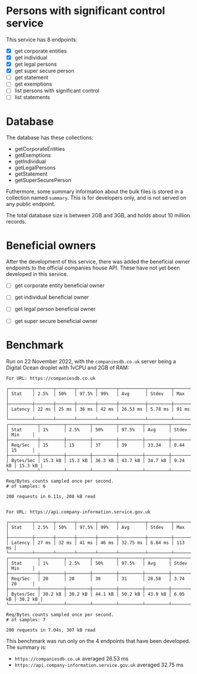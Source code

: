 # Persons with significant control service
This service has 8 endpoints:
- [x] get corporate entities
- [x] get individual
- [x] get legal persons
- [x] get super secure person
- [ ] get statement
- [ ] get exemptions
- [ ] list persons with significant control
- [ ] list statements

# Database
The database has these collections:
 - getCorporateEntities
 - getExemptions
 - getIndividual
 - getLegalPersons
 - getStatement
 - getSuperSecurePerson

Futhermore, some summary information about the bulk files is stored in a collection named `summary`. 
This is for developers only, and is not served on any public endpoint.

The total database size is between 2GB and 3GB, and holds about 10 million records.

# Beneficial owners
After the development of this service, there was added the beneficial owner endpoints to the official companies house API.
These have not yet been developed in this service.
- [ ] get corporate entity beneficial owner
- [ ] get individual beneficial owner
- [ ] get legal person beneficial owner
- [ ] get super secure beneficial owner


# Benchmark
Run on 22 November 2022, with the `companiesdb.co.uk` server being a Digital Ocean droplet with 1vCPU and 2GB of RAM:
```
For URL: https://companiesdb.co.uk

┌─────────┬───────┬───────┬───────┬───────┬──────────┬─────────┬───────┐
│ Stat    │ 2.5%  │ 50%   │ 97.5% │ 99%   │ Avg      │ Stdev   │ Max   │
├─────────┼───────┼───────┼───────┼───────┼──────────┼─────────┼───────┤
│ Latency │ 22 ms │ 25 ms │ 36 ms │ 42 ms │ 26.53 ms │ 5.78 ms │ 91 ms │
└─────────┴───────┴───────┴───────┴───────┴──────────┴─────────┴───────┘
┌───────────┬─────────┬─────────┬─────────┬─────────┬─────────┬─────────┬─────────┐
│ Stat      │ 1%      │ 2.5%    │ 50%     │ 97.5%   │ Avg     │ Stdev   │ Min     │
├───────────┼─────────┼─────────┼─────────┼─────────┼─────────┼─────────┼─────────┤
│ Req/Sec   │ 15      │ 15      │ 37      │ 39      │ 33.34   │ 8.44    │ 15      │
├───────────┼─────────┼─────────┼─────────┼─────────┼─────────┼─────────┼─────────┤
│ Bytes/Sec │ 15.3 kB │ 15.3 kB │ 36.3 kB │ 43.7 kB │ 34.7 kB │ 9.24 kB │ 15.3 kB │
└───────────┴─────────┴─────────┴─────────┴─────────┴─────────┴─────────┴─────────┘

Req/Bytes counts sampled once per second.
# of samples: 6

200 requests in 6.11s, 208 kB read


For URL: https://api.company-information.service.gov.uk

┌─────────┬───────┬───────┬───────┬───────┬──────────┬─────────┬────────┐
│ Stat    │ 2.5%  │ 50%   │ 97.5% │ 99%   │ Avg      │ Stdev   │ Max    │
├─────────┼───────┼───────┼───────┼───────┼──────────┼─────────┼────────┤
│ Latency │ 27 ms │ 32 ms │ 41 ms │ 46 ms │ 32.75 ms │ 6.84 ms │ 113 ms │
└─────────┴───────┴───────┴───────┴───────┴──────────┴─────────┴────────┘
┌───────────┬─────────┬─────────┬─────────┬─────────┬─────────┬─────────┬─────────┐
│ Stat      │ 1%      │ 2.5%    │ 50%     │ 97.5%   │ Avg     │ Stdev   │ Min     │
├───────────┼─────────┼─────────┼─────────┼─────────┼─────────┼─────────┼─────────┤
│ Req/Sec   │ 20      │ 20      │ 30      │ 31      │ 28.58   │ 3.74    │ 20      │
├───────────┼─────────┼─────────┼─────────┼─────────┼─────────┼─────────┼─────────┤
│ Bytes/Sec │ 30.2 kB │ 30.2 kB │ 44.1 kB │ 50.2 kB │ 43.9 kB │ 6.05 kB │ 30.2 kB │
└───────────┴─────────┴─────────┴─────────┴─────────┴─────────┴─────────┴─────────┘

Req/Bytes counts sampled once per second.
# of samples: 7

200 requests in 7.04s, 307 kB read
```

This benchmark was run only on the 4 endpoints that have been developed. The summary is:
 - `https://companiesdb.co.uk` averaged 26.53 ms
 - `https://api.company-information.service.gov.uk` averaged 32.75 ms
